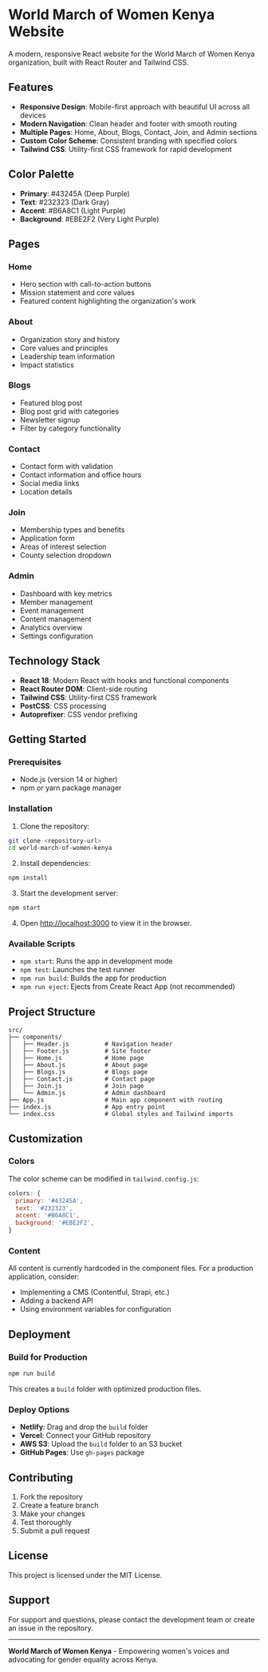 # World March of Women Kenya Website

A modern, responsive React website for the World March of Women Kenya organization, built with React Router and Tailwind CSS.

## Features

- **Responsive Design**: Mobile-first approach with beautiful UI across all devices
- **Modern Navigation**: Clean header and footer with smooth routing
- **Multiple Pages**: Home, About, Blogs, Contact, Join, and Admin sections
- **Custom Color Scheme**: Consistent branding with specified colors
- **Tailwind CSS**: Utility-first CSS framework for rapid development

## Color Palette

- **Primary**: #43245A (Deep Purple)
- **Text**: #232323 (Dark Gray)
- **Accent**: #B6A8C1 (Light Purple)
- **Background**: #EBE2F2 (Very Light Purple)

## Pages

### Home
- Hero section with call-to-action buttons
- Mission statement and core values
- Featured content highlighting the organization's work

### About
- Organization story and history
- Core values and principles
- Leadership team information
- Impact statistics

### Blogs
- Featured blog post
- Blog post grid with categories
- Newsletter signup
- Filter by category functionality

### Contact
- Contact form with validation
- Contact information and office hours
- Social media links
- Location details

### Join
- Membership types and benefits
- Application form
- Areas of interest selection
- County selection dropdown

### Admin
- Dashboard with key metrics
- Member management
- Event management
- Content management
- Analytics overview
- Settings configuration

## Technology Stack

- **React 18**: Modern React with hooks and functional components
- **React Router DOM**: Client-side routing
- **Tailwind CSS**: Utility-first CSS framework
- **PostCSS**: CSS processing
- **Autoprefixer**: CSS vendor prefixing

## Getting Started

### Prerequisites

- Node.js (version 14 or higher)
- npm or yarn package manager

### Installation

1. Clone the repository:
```bash
git clone <repository-url>
cd world-march-of-women-kenya
```

2. Install dependencies:
```bash
npm install
```

3. Start the development server:
```bash
npm start
```

4. Open [http://localhost:3000](http://localhost:3000) to view it in the browser.

### Available Scripts

- `npm start`: Runs the app in development mode
- `npm test`: Launches the test runner
- `npm run build`: Builds the app for production
- `npm run eject`: Ejects from Create React App (not recommended)

## Project Structure

```
src/
├── components/
│   ├── Header.js          # Navigation header
│   ├── Footer.js          # Site footer
│   ├── Home.js            # Home page
│   ├── About.js           # About page
│   ├── Blogs.js           # Blogs page
│   ├── Contact.js         # Contact page
│   ├── Join.js            # Join page
│   └── Admin.js           # Admin dashboard
├── App.js                 # Main app component with routing
├── index.js               # App entry point
└── index.css              # Global styles and Tailwind imports
```

## Customization

### Colors
The color scheme can be modified in `tailwind.config.js`:

```javascript
colors: {
  primary: '#43245A',
  text: '#232323',
  accent: '#B6A8C1',
  background: '#EBE2F2',
}
```

### Content
All content is currently hardcoded in the component files. For a production application, consider:
- Implementing a CMS (Contentful, Strapi, etc.)
- Adding a backend API
- Using environment variables for configuration

## Deployment

### Build for Production

```bash
npm run build
```

This creates a `build` folder with optimized production files.

### Deploy Options

- **Netlify**: Drag and drop the `build` folder
- **Vercel**: Connect your GitHub repository
- **AWS S3**: Upload the `build` folder to an S3 bucket
- **GitHub Pages**: Use `gh-pages` package

## Contributing

1. Fork the repository
2. Create a feature branch
3. Make your changes
4. Test thoroughly
5. Submit a pull request

## License

This project is licensed under the MIT License.

## Support

For support and questions, please contact the development team or create an issue in the repository.

---

**World March of Women Kenya** - Empowering women's voices and advocating for gender equality across Kenya. 
